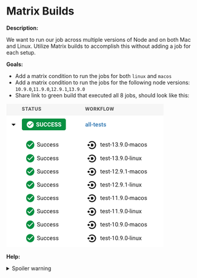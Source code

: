 # Matrix Builds

**Description:**

We want to run our job across multiple versions of Node and on both Mac and Linux. Utilize Matrix builds to accomplish this without adding a job for each setup.

**Goals:**

- Add a matrix condition to run the jobs for both `linux` and `macos`
- Add a matrix condition to run the jobs for the following node versions: `10.9.0`,`11.9.0`,`12.9.1`,`13.9.0`
- Share link to green build that executed all 8 jobs, should look like this:

![matrix](/12%20Matrix%20Builds/src/matrix.png)

**Help:**
<details>
  <summary>Spoiler warning</summary>

  * https://circleci.com/docs/2.0/configuration-reference/#matrix-requires-version-21

</details>